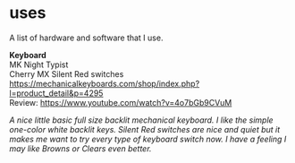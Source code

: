 # uses

A list of hardware and software that I use.

**Keyboard**  
MK Night Typist  
Cherry MX Silent Red switches  
https://mechanicalkeyboards.com/shop/index.php?l=product_detail&p=4295  
Review: https://www.youtube.com/watch?v=4o7bGb9CVuM

*A nice little basic full size backlit mechanical keyboard. I like the simple one-color white backlit keys. Silent Red switches are nice and quiet but it makes me want to try every type of keyboard switch now. I have a feeling I may like Browns or Clears even better.*
